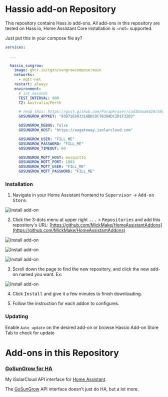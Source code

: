 
# Hassio add-on Repository
This repository contains Hass.io add-ons. All add-ons in this repository are tested on Hass.io, Home Assistant Core installation is ~not~ supported.

Just put this in your compose file ay?

```yaml
services:
  
  ...

  hassio_sungrow:
    image: ghcr.io/tgxn/sungrowcompose:main
    networks:
      - mqtt-net
    restart: always
    environment:
      # int seconds
      TEST_INTERVAL: 900
      TZ: Australia/Perth

      # read this: https://gist.github.com/Paraphraser/cad3b0aa6428c58ee87bc835ac12ed37#part4
      GOSUNGROW_APPKEY: "93D72E60331ABDCDC7B39ADC2D1F32B3"

      GOSUNGROW_DEBUG: false
      GOSUNGROW_HOST: "https://augateway.isolarcloud.com"

      GOSUNGROW_USER: "FILL_ME"
      GOSUNGROW_PASSWORD: "FILL_ME"
      GOSUNGROW_TIMEOUT: 60

      GOSUNGROW_MQTT_HOST: mosquitto
      GOSUNGROW_MQTT_PORT: 1883
      GOSUNGROW_MQTT_USER: "FILL_ME"
      GOSUNGROW_MQTT_PASSWORD: "FILL_ME"

```

### Installation
1. Navigate in your Home Assistant frontend to <kbd>Supervisor</kbd> -> <kbd>Add-on Store</kbd>.

![Install add-on](https://github.com/MickMake/HomeAssistantAddons/raw/main/GoSungrow/docs/ScreenShot1.png)

2. Click the 3-dots menu at upper right <kbd>...</kbd> > <kbd>Repositories</kbd> and add this repository's URL: [https://github.com/MickMake/HomeAssistantAddons](https://github.com/MickMake/HomeAssistantAddons)

![Install add-on](https://github.com/MickMake/HomeAssistantAddons/raw/main/GoSungrow/docs/ScreenShot2.png)

![Install add-on](https://github.com/MickMake/HomeAssistantAddons/raw/main/GoSungrow/docs/ScreenShot3.png)

![Install add-on](https://github.com/MickMake/HomeAssistantAddons/raw/main/GoSungrow/docs/ScreenShot4.png)

3. Scroll down the page to find the new repository, and click the new add-on named you want. Ex:

![Install add-on](https://github.com/MickMake/HomeAssistantAddons/raw/main/GoSungrow/docs/ScreenShot4b.png)

4. Click <kbd>Install</kbd> and give it a few minutes to finish downloading.

5. Follow the instruction for each addon to configures.


### Updating
Enable `Auto update` on the desired add-on or browse Hassio Add-on Store Tab to check for update

# Add-ons in this Repository

### [GoSunGrow for HA](https://github.com/MickMake/HomeAssistantAddons/tree/main/GoSungrow)
My iSolarCloud API interface for [Home Assistant](https://www.home-assistant.io/).

The [GoSunGrow](https://github.com/MickMake/GoSunGrow/) API interface doesn't just do HA, but a lot more.
